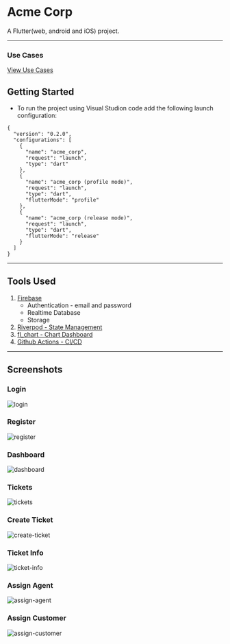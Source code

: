 # Acme Corp

A Flutter(web, android and iOS) project.

---

### Use Cases

[View Use Cases](lib/docs/use-cases.md)

## Getting Started

- To run the project using Visual Studion code add the following launch configuration:

```
{
  "version": "0.2.0",
  "configurations": [
    {
      "name": "acme_corp",
      "request": "launch",
      "type": "dart"
    },
    {
      "name": "acme_corp (profile mode)",
      "request": "launch",
      "type": "dart",
      "flutterMode": "profile"
    },
    {
      "name": "acme_corp (release mode)",
      "request": "launch",
      "type": "dart",
      "flutterMode": "release"
    }
  ]
}
```

---

## Tools Used

1. [Firebase](https://firebase.google.com/docs)
   - Authentication - email and password
   - Realtime Database
   - Storage
2. [Riverpod - State Management](https://riverpod.dev/docs/getting_started)
3. [fl_chart - Chart Dashboard](https://pub.dev/packages/fl_chart)
4. [Github Actions - CI/CD](https://docs.github.com/en/actions)

---

## Screenshots

### Login

![login]()

### Register

![register]()

### Dashboard

![dashboard]()

### Tickets

![tickets]()

### Create Ticket

![create-ticket]()

### Ticket Info

![ticket-info]()

### Assign Agent

![assign-agent]()

### Assign Customer

![assign-customer]()
